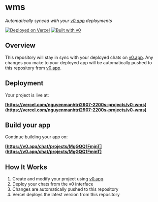 # wms

*Automatically synced with your [v0.app](https://v0.app) deployments*

[![Deployed on Vercel](https://img.shields.io/badge/Deployed%20on-Vercel-black?style=for-the-badge&logo=vercel)](https://vercel.com/nguyenmanhtri2907-2200s-projects/v0-wms)
[![Built with v0](https://img.shields.io/badge/Built%20with-v0.app-black?style=for-the-badge)](https://v0.app/chat/projects/MgGQQ1FmjnT)

## Overview

This repository will stay in sync with your deployed chats on [v0.app](https://v0.app).
Any changes you make to your deployed app will be automatically pushed to this repository from [v0.app](https://v0.app).

## Deployment

Your project is live at:

**[https://vercel.com/nguyenmanhtri2907-2200s-projects/v0-wms](https://vercel.com/nguyenmanhtri2907-2200s-projects/v0-wms)**

## Build your app

Continue building your app on:

**[https://v0.app/chat/projects/MgGQQ1FmjnT](https://v0.app/chat/projects/MgGQQ1FmjnT)**

## How It Works

1. Create and modify your project using [v0.app](https://v0.app)
2. Deploy your chats from the v0 interface
3. Changes are automatically pushed to this repository
4. Vercel deploys the latest version from this repository
